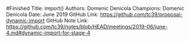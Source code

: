 #Finished
Title: import()
Authors: Domenic Denicola
Champions: Domenic Denicola
Date: June 2019
GitHub Link: https://github.com/tc39/proposal-dynamic-import
GitHub Note Link: https://github.com/tc39/notes/blob/HEAD/meetings/2019-06/june-4.md#dynamic-import-for-stage-4
